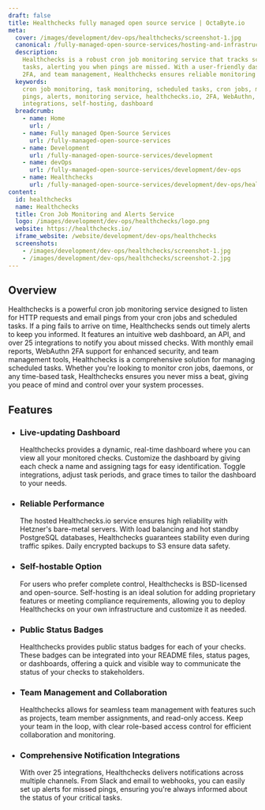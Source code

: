 ```yaml
---
draft: false
title: Healthchecks fully managed open source service | OctaByte.io
meta:
  cover: /images/development/dev-ops/healthchecks/screenshot-1.jpg
  canonical: /fully-managed-open-source-services/hosting-and-infrastructure/monitoring/healthchecks
  description:
    Healthchecks is a robust cron job monitoring service that tracks scheduled
    tasks, alerting you when pings are missed. With a user-friendly dashboard, integrations,
    2FA, and team management, Healthchecks ensures reliable monitoring of your tasks.
  keywords:
    cron job monitoring, task monitoring, scheduled tasks, cron jobs, missed
    pings, alerts, monitoring service, healthchecks.io, 2FA, WebAuthn, team management,
    integrations, self-hosting, dashboard
  breadcrumb:
    - name: Home
      url: /
    - name: Fully managed Open-Source Services
      url: /fully-managed-open-source-services
    - name: Development
      url: /fully-managed-open-source-services/development
    - name: devOps
      url: /fully-managed-open-source-services/development/dev-ops
    - name: Healthchecks
      url: /fully-managed-open-source-services/development/dev-ops/healthchecks
content:
  id: healthchecks
  name: Healthchecks
  title: Cron Job Monitoring and Alerts Service
  logo: /images/development/dev-ops/healthchecks/logo.png
  website: https://healthchecks.io/
  iframe_website: /website/development/dev-ops/healthchecks
  screenshots:
    - /images/development/dev-ops/healthchecks/screenshot-1.jpg
    - /images/development/dev-ops/healthchecks/screenshot-2.jpg
---
```


## Overview

Healthchecks is a powerful cron job monitoring service designed to listen for HTTP requests and email pings from your cron jobs and scheduled tasks. If a ping fails to arrive on time, Healthchecks sends out timely alerts to keep you informed. It features an intuitive web dashboard, an API, and over 25 integrations to notify you about missed checks. With monthly email reports, WebAuthn 2FA support for enhanced security, and team management tools, Healthchecks is a comprehensive solution for managing scheduled tasks. Whether you're looking to monitor cron jobs, daemons, or any time-based task, Healthchecks ensures you never miss a beat, giving you peace of mind and control over your system processes.

## Features

- ### Live-updating Dashboard

  Healthchecks provides a dynamic, real-time dashboard where you can view all your monitored checks. Customize the dashboard by giving each check a name and assigning tags for easy identification. Toggle integrations, adjust task periods, and grace times to tailor the dashboard to your needs.

- ### Reliable Performance

  The hosted Healthchecks.io service ensures high reliability with Hetzner's bare-metal servers. With load balancing and hot standby PostgreSQL databases, Healthchecks guarantees stability even during traffic spikes. Daily encrypted backups to S3 ensure data safety.

- ### Self-hostable Option

  For users who prefer complete control, Healthchecks is BSD-licensed and open-source. Self-hosting is an ideal solution for adding proprietary features or meeting compliance requirements, allowing you to deploy Healthchecks on your own infrastructure and customize it as needed.

- ### Public Status Badges

  Healthchecks provides public status badges for each of your checks. These badges can be integrated into your README files, status pages, or dashboards, offering a quick and visible way to communicate the status of your checks to stakeholders.

- ### Team Management and Collaboration

  Healthchecks allows for seamless team management with features such as projects, team member assignments, and read-only access. Keep your team in the loop, with clear role-based access control for efficient collaboration and monitoring.

- ### Comprehensive Notification Integrations

  With over 25 integrations, Healthchecks delivers notifications across multiple channels. From Slack and email to webhooks, you can easily set up alerts for missed pings, ensuring you're always informed about the status of your critical tasks.
